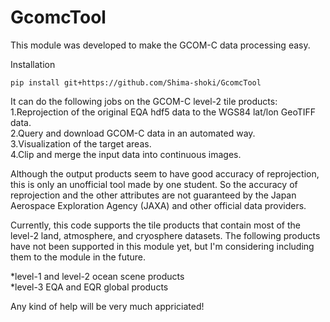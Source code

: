 # GcomcTool
This module was developed to make the GCOM-C data processing easy.

Installation
```
pip install git+https://github.com/Shima-shoki/GcomcTool
```

It can do the following jobs on the GCOM-C level-2 tile products:<br>
1.Reprojection of the original EQA hdf5 data to the WGS84 lat/lon GeoTIFF data.<br>
2.Query and download GCOM-C data in an automated way.<br>
3.Visualization of the target areas.<br>
4.Clip and merge the input data into continuous images.<br>

Although the output products seem to have good accuracy of reprojection, this is only an unofficial tool made by one student. So the accuracy of reprojection and the other attributes are not guaranteed by the Japan Aerospace Exploration Agency (JAXA) and other official data providers.

Currently, this code supports the tile products that contain most of the level-2 land, atmosphere, and cryosphere datasets. The following products have not been supported in this module yet, but I'm considering including them to the module in the future. 

*level-1 and level-2 ocean scene products <br>
*level-3 EQA and EQR global products

Any kind of help will be very much appriciated!
